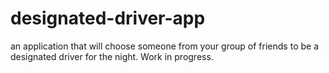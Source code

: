 # designated-driver-app
an application that will choose someone from your group of friends to be a designated driver for the night.
Work in progress.
